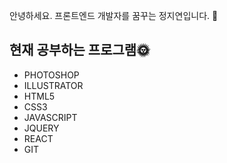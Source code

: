 안녕하세요. 프론트엔드 개발자를 꿈꾸는 정지연입니다. 👋
## 현재 공부하는 프로그램🌞
* PHOTOSHOP
* ILLUSTRATOR
* HTML5
* CSS3
* JAVASCRIPT
* JQUERY
* REACT
* GIT
  


<!--
**wpdl724/wpdl724** is a ✨ _special_ ✨ repository because its `README.md` (this file) appears on your GitHub profile.

Here are some ideas to get you started:

- 🔭 I’m currently working on ...
- 🌱 I’m currently learning ...
- 👯 I’m looking to collaborate on ...
- 🤔 I’m looking for help with ...
- 💬 Ask me about ...
- 📫 How to reach me: ...
- 😄 Pronouns: ...
- ⚡ Fun fact: ...
-->
